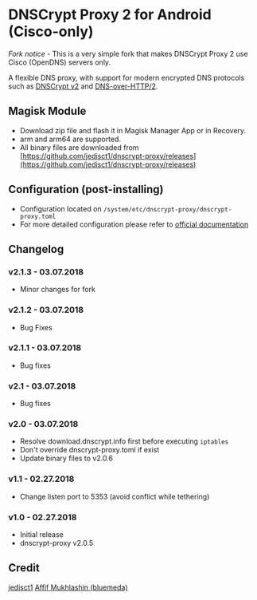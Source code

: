 # DNSCrypt Proxy 2 for Android (Cisco-only)

*Fork notice* - This is a very simple fork that makes DNSCrypt Proxy 2 use Cisco (OpenDNS) servers only.

A flexible DNS proxy, with support for modern encrypted DNS protocols such as [DNSCrypt v2](https://github.com/DNSCrypt/dnscrypt-protocol/blob/master/DNSCRYPT-V2-PROTOCOL.txt) and [DNS-over-HTTP/2](https://tools.ietf.org/html/draft-ietf-doh-dns-over-https-03).

## Magisk Module
- Download zip file and flash it in Magisk Manager App or in Recovery.
- arm and arm64 are supported.
- All binary files are downloaded from [https://github.com/jedisct1/dnscrypt-proxy/releases](https://github.com/jedisct1/dnscrypt-proxy/releases)


## Configuration (post-installing)
- Configuration located on `/system/etc/dnscrypt-proxy/dnscrypt-proxy.toml`
- For more detailed configuration please refer to [official documentation](https://github.com/jedisct1/dnscrypt-proxy/wiki/Basic-dnscrypt-proxy.toml-editing)

## Changelog
### v2.1.3 - 03.07.2018
* Minor changes for fork
### v2.1.2 - 03.07.2018
* Bug Fixes
### v2.1.1 - 03.07.2018
* Bug fixes
### v2.1 - 03.07.2018
* Bug fixes
### v2.0 - 03.07.2018
* Resolve download.dnscrypt.info first before executing `iptables`
* Don't override dnscrypt-proxy.toml if exist
* Update binary files to v2.0.6
### v1.1 - 02.27.2018
* Change listen port to 5353 (avoid conflict while tethering)
### v1.0 - 02.27.2018
* Initial release
* dnscrypt-proxy v2.0.5

## Credit
[jedisct1](https://github.com/jedisct1)
[Affif Mukhlashin (bluemeda)](https://github.com/bluemeda)
